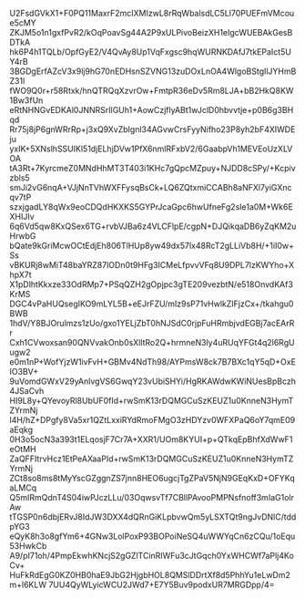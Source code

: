 U2FsdGVkX1+F0PQ11MaxrF2mcIXMIzwL8rRqWbalsdLC5Ll70PUEFmVMcoue5cMY
ZKJM5o1n1gxfPvR2/kOqPoavSg44A2P9xULPivoBeizXH1eIgcWUEBAkGesBDTkA
hk6P4h1TQLb/OpfGyE2/V4QvAy8Up1VqFxgsc9hqWURNKDAfJ7tkEPaIct5UY4rB
3BGDgErfAZcV3x9lj9hG70nEDHsnSZVNG13zuDOxLnOA4WlgoBStgIlJYHmBZ31l
fWO9Q0r+r58Rtxk/hnQTRQqXzvrOw+FmtpR36eDv5Rm8LJA+bB2HkQ8KW1Bw3fUn
eRtNHNGvEDKAl0JNNRSrIlGUh1+AowCzjflyABt1wJclD0hbvvtje+p0B6g3BHqd
Rr75j8jP6gnWRrRp+j3xQ9XvZbIgnl34AGvwCrsFyyNifho23P8yh2bF4XIWDEju
yxIK+5XNslhSSUIKl51djELhjDVw1PfX6nmlRFxbV2/6GaabpVh1MEVEoUzXLVOA
tA3Rt+7KyrcmeZ0MNdHhMT3T403i1KHc7gQpcMZpuy+NJDD8cSPy/+Kcpivzbls5
smJi2vG6nqA+VJjNnTVhWXFFysqBsCk+LQ6ZQtxmiCCABh8aNFXl7yiGXncqv7tP
szxjgadLY8qWx9eoCDQdHKXKS5GYPrJcaGpc6hwUfneFg2sIe1a0M+Wk6EXHIJIv
6q6Vd5qw8KxQSex6TG+rvbVJBa6z4VLCFlpE/cgpN+DJQikqaDB6yZqKM2uHrwbG
bQate9kGriMcwOCtEdjEh806TlHUp8yw49dx57lx48RcT2gLLiVb8H/+1iI0w+Ss
vBKURj8wMiT48baYRZ87lODn0t9HFg3ICMeLfpvvVFq8U9DPL7lzKWYho+XhpX7t
X1pDlhtKkxze33OdRMp7+PSqQZH2gOpjpc3gTE209vezbtN/e518OnvdKAf3KrMS
DGC4vPaHUQsegIKO9mLYL5B+eEJrFZU/mIz9sP71vHwlkZIFjzCx+/tkahgu0BWB
1hdV/Y8BJOrulmzs1zUo/gxo1YELjZbT0hNJSdC0rjpFuHRmbjvdEGBj7acEArRr
Cxh1CVwoxsan90QNVvakOnb0sXlltRo2Q+hrmneN3ly4uRUqYFGt4q2l6RgUugw2
e0m1nP+WofYjzW1ivFvH+GBMv4NdTh98/AYPmsW8ck7B7BXc1qY5qD+OxEIO3BV+
9uVomdGWxV29yAnlvgVS6GwqY23vUbiSHYi/HgRKAWdwKWiNUesBpBczh4JSaCvh
HI9L8y+QYevoyRl8UbUF0fId+rwSmK13rDQMGCuSzKEUZ1u0KnneN3HymTZYrmNj
l4H/hZ+DPgfy8Va5xr1QZtLxxiRYdRmoFMgO3zHDYzv0WFXPaQ6oY7qmE09aEqkg
0H3o5ocN3a393t1ELqosjF7Cr7A+XXR1/UOm8KYUI+p+QTkqEpBhfXdWwF1eOtMH
ZaQFFItrvHcz1EtPeAXaaPId+rwSmK13rDQMGCuSzKEUZ1u0KnneN3HymTZYrmNj
ZCt8so8ms8tMyYscGZggnZS7jnn8HEO6ugcjTgZPaV5NjN9GEqKxD+OFYKqaLMCq
Q5mIRmQdnT4S04iwPJczLLu/03OqwsvTf7CBllPAvooPMPNsfnoff3mIaG1olrAw
tTGSP0n6dbjERvJ8IdJW3DXX4dQRnGiKLpbvwQm5yLSXTQt9ngJvDNlC/tddpYG3
eQyK8h3o8gfYm6+4GNw3LolPoxP93BOPoiNeSQ4uWWYqCn6zCQu/1oEqu53HwkCb
A9/pI71oh/4PmpEkwhKNcjS2gGZlTCinRIWFu3cJtGqch0YxWHCWf7aPlj4KoCv+
HuFkRdEgG0KZ0HB0haE9JbG2HjgbHOL8QMSlDDrtXf8d5PhhYu1eLwDm2m+l6KLW
7UU4QyWLyicWCU2JWd7+E7Y5Buv9podxUR7MRGDpp/4=
